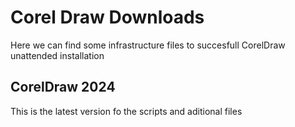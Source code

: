 # Corel Draw Downloads
Here we can find some infrastructure files to succesfull CorelDraw unattended installation

## CorelDraw 2024
This is the latest version fo the scripts and aditional files

